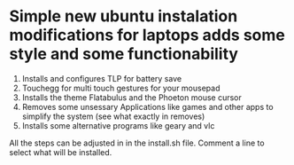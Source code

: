 Simple new ubuntu instalation modifications for laptops adds some style and some functionability
============================================

1. Installs and configures TLP for battery save
2. Touchegg for multi touch gestures for your mousepad
3. Installs the theme Flatabulus and the Phoeton mouse cursor
4. Removes some unsessary Applications like games and other apps to simplify the system (see what exactly in removes)
5. Installs some alternative programs like geary and vlc

All the steps can be adjusted in in the install.sh file. Comment a line to select what will be installed.
